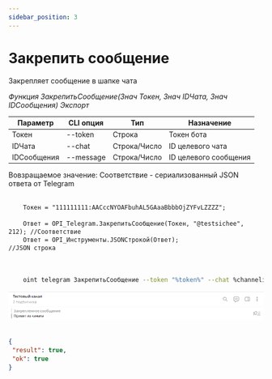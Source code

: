 ```yaml
---
sidebar_position: 3
---
```


# Закрепить сообщение
Закрепляет сообщение в шапке чата


*Функция ЗакрепитьСообщение(Знач Токен, Знач IDЧата, Знач IDСообщения) Экспорт*

  | Параметр | CLI опция | Тип | Назначение |
  |-|-|-|-|
  | Токен | --token | Строка | Токен бота |
  | IDЧата | --chat | Строка/Число | ID целевого чата |
  | IDСообщения | --message | Строка/Число | ID целевого сообщения |
  
  Вовзращаемое значение: Соответствие - сериализованный JSON ответа от Telegram

```bsl title="Пример кода"
	
	Токен = "111111111:AACccNYOAFbuhAL5GAaaBbbbOjZYFvLZZZZ";
	
	Ответ = OPI_Telegram.ЗакрепитьСообщение(Токен, "@testsichee", 212); //Соответствие
	Ответ = OPI_Инструменты.JSONСтрокой(Ответ);                         //JSON строка                                            
	
```

```sh title="Пример команд CLI"

    oint telegram ЗакрепитьСообщение --token "%token%" --chat %channelid% --message 10

```

![Результат](img/15.png)

```json title="Результат"

{
 "result": true,
 "ok": true
}

```